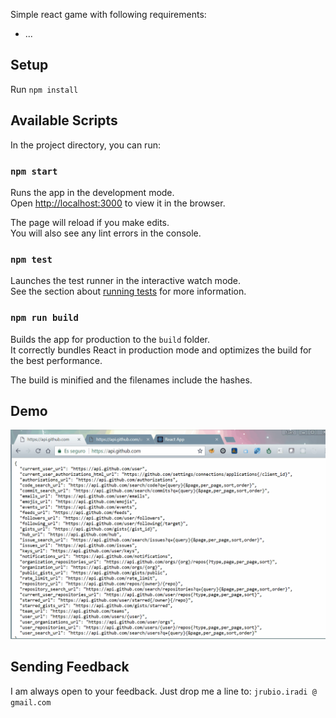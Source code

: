 Simple react game with following requirements:
* ...

## Setup

Run `npm install`


## Available Scripts

In the project directory, you can run:

### `npm start`

Runs the app in the development mode.<br>
Open [http://localhost:3000](http://localhost:3000) to view it in the browser.

The page will reload if you make edits.<br>
You will also see any lint errors in the console.

### `npm test`

Launches the test runner in the interactive watch mode.<br>
See the section about [running tests](#running-tests) for more information.

### `npm run build`

Builds the app for production to the `build` folder.<br>
It correctly bundles React in production mode and optimizes the build for the best performance.

The build is minified and the filenames include the hashes.

## Demo

![React Sample - GitHub Card](https://raw.githubusercontent.com/juanru/react-sample-numbers-game/master/public/img/demo-numbers-game.gif)

## Sending Feedback

I am always open to your feedback. Just drop me a line to:
`jrubio.iradi @ gmail.com`